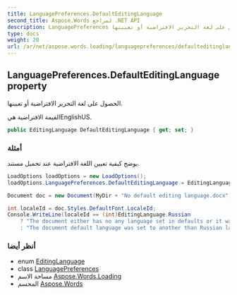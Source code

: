 ```yaml
---
title: LanguagePreferences.DefaultEditingLanguage
second_title: Aspose.Words لمراجع .NET API
description: LanguagePreferences ملكية. الحصول على لغة التحرير الافتراضية أو تعيينها.
type: docs
weight: 20
url: /ar/net/aspose.words.loading/languagepreferences/defaulteditinglanguage/
---
```

## LanguagePreferences.DefaultEditingLanguage property

الحصول على لغة التحرير الافتراضية أو تعيينها.

القيمة الافتراضية هيEnglishUS.

```csharp
public EditingLanguage DefaultEditingLanguage { get; set; }
```

### أمثلة

يوضح كيفية تعيين اللغة الافتراضية عند تحميل مستند.

```csharp
LoadOptions loadOptions = new LoadOptions();
loadOptions.LanguagePreferences.DefaultEditingLanguage = EditingLanguage.Russian;

Document doc = new Document(MyDir + "No default editing language.docx", loadOptions);

int localeId = doc.Styles.DefaultFont.LocaleId;
Console.WriteLine(localeId == (int)EditingLanguage.Russian
    ? "The document either has no any language set in defaults or it was set to Russian originally."
    : "The document default language was set to another than Russian language originally, so it is not overridden.");
```

### أنظر أيضا

* enum [EditingLanguage](../../editinglanguage/)
* class [LanguagePreferences](../)
* مساحة الاسم [Aspose.Words.Loading](../../languagepreferences/)
* المجسم [Aspose.Words](../../../)



